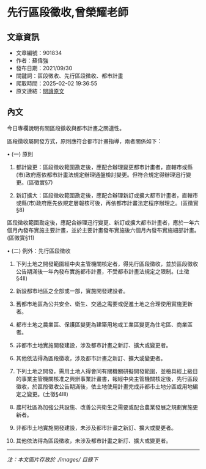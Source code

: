 # 先行區段徵收,曾榮耀老師

## 文章資訊
- 文章編號：901834
- 作者：蘇偉強
- 發布日期：2021/09/30
- 關鍵詞：區段徵收、先行區段徵收、都市計畫
- 爬取時間：2025-02-02 19:36:55
- 原文連結：[閱讀原文](https://real-estate.get.com.tw/Columns/detail.aspx?no=901834)

## 內文
今日專欄說明有關區段徵收與都市計畫之關連性。

區段徵收屬開發方式，原則應符合都市計畫指導，兩者關係如下：

• (一) 原則

1. 都計變更：區段徵收範圍勘定後，應配合辦理變更都市計畫者，直轄市或縣(市)政府應依都市計畫法規定辦理通盤檢討變更。但符合規定得辦理迅行變更。(區徵實§7)

2. 新訂擴大：區段徵收範圍勘定後，應配合辦理新訂或擴大都市計畫者，直轄市或縣(市)政府應先依規定層報核可後，再依都市計畫法定程序辦理之。(區徵實§8)

區段徵收範圍勘定後，應配合辦理迅行變更、新訂或擴大都市計畫者，應於一年六個月內發布實施主要計畫，並於主要計畫發布實施後六個月內發布實施細部計畫。(區徵實§11)

• (二) 例外：先行區段徵收

1. 下列土地之開發範圍經中央主管機關核定者，得先行區段徵收，並於區段徵收公告期滿後一年內發布實施都市計畫，不受都市計畫法規定之限制。(土徵§4II)

1. 新設都市地區之全部或一部，實施開發建設者。

2. 舊都市地區為公共安全、衛生、交通之需要或促進土地之合理使用實施更新者。

3. 都市土地之農業區、保護區變更為建築用地或工業區變更為住宅區、商業區者。

4. 非都市土地實施開發建設，涉及都市計畫之新訂、擴大或變更者。

5. 其他依法得為區段徵收，涉及都市計畫之新訂、擴大或變更者。

2. 下列土地之開發，需用土地人得會同有關機關研擬開發範圍，並檢具經上級目的事業主管機關核准之興辦事業計畫書，報經中央主管機關核定後，先行區段徵收，於區段徵收公告期滿後，依土地使用計畫完成非都市土地分區或用地編定之變更。(土徵§4III)

1. 農村社區為加強公共設施、改善公共衛生之需要或配合農業發展之規劃實施更新者。

2. 非都市土地實施開發建設，未涉及都市計畫之新訂、擴大或變更者。

3. 其他依法得為區段徵收，未涉及都市計畫之新訂、擴大或變更者。
---
*注：本文圖片存放於 ./images/ 目錄下*
